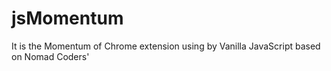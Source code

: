 # jsMomentum
It is the Momentum of Chrome extension using by Vanilla JavaScript based on Nomad Coders'
